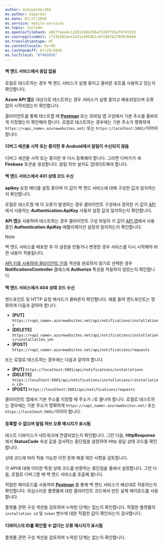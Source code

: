 ```yaml
---
author: mikeparker104
ms.author: miparker
ms.date: 07/27/2020
ms.service: mobile-services
ms.topic: include
ms.openlocfilehash: a0b7faea4c122012ddb296af339ff95ef6f41353
ms.sourcegitcommit: cf23d382eee2431a3958b1c87c897b270587bde0
ms.translationtype: HT
ms.contentlocale: ko-KR
ms.lasthandoff: 07/29/2020
ms.locfileid: "87401656"
---
```

#### <a name="no-response-from-the-backend-service"></a>백 엔드 서비스에서 응답 없음

로컬로 테스트하는 경우 백 엔드 서비스가 실행 중이고 올바른 포트를 사용하고 있는지 확인합니다.

**Azure API 앱**을 대상으로 테스트하는 경우 서비스가 실행 중이고 배포되었으며 오류 없이 시작되었는지 확인합니다.

클라이언트를 통해 테스트할 때 **[Postman](https://www.postman.com/downloads)** 또는 모바일 앱 구성에서 기본 주소를 올바르게 지정했는지 확인해야 합니다. 로컬로 테스트하는 경우에는 기본 주소가 명확하게 `https://<api_name>.azurewebsites.net/` 또는 `https://localhost:5001/`이어야 합니다.

#### <a name="not-receiving-notifications-on-android-after-starting-or-stopping-a-debug-session"></a>디버그 세션을 시작 또는 중지한 후 Android에서 알림이 수신되지 않음

디버그 세션을 시작 또는 중지한 후 다시 등록해야 합니다. 그러면 디버거가 새 **Firebase** 토큰을 생성합니다. 알림 허브 설치도 업데이트해야 합니다.

#### <a name="receiving-a-401-status-code-from-the-backend-service"></a>백 엔드 서비스에서 401 상태 코드 수신

**apikey** 요청 헤더를 설정 중이며 이 값이 백 엔드 서비스에 대해 구성한 값과 일치하는지 확인합니다.

로컬로 테스트할 때 이 오류가 발생하는 경우 클라이언트 구성에서 정의한 키 값이 [API](#create-the-api-app)에서 사용하는 **Authentication:ApiKey** 사용자 설정 값과 일치하는지 확인합니다.

**API 앱**을 사용하여 테스트하는 경우 클라이언트 구성 파일의 키 값이 [API 앱](#create-the-api-app)에서 사용 중인 **Authentication:ApiKey** 애플리케이션 설정과 일치하는지 확인합니다.

> [!NOTE]
> 백 엔드 서비스를 배포한 후 이 설정을 만들거나 변경한 경우 서비스를 다시 시작해야 바뀐 내용이 적용됩니다.

[API 키를 사용하여 클라이언트 인증](#authenticate-clients-using-an-api-key-optional) 섹션을 완료하지 않기로 선택한 경우 **NotificationsController** 클래스에 **Authorize** 특성을 적용하지 않았는지 확인합니다.

#### <a name="receiving-a-404-status-code-from-the-backend-service"></a>백 엔드 서비스에서 404 상태 코드 수신

엔드포인트 및 HTTP 요청 메서드가 올바른지 확인합니다. 예를 들어 엔드포인트는 명확하게 다음과 같아야 합니다.

- **[PUT]** `https://<api_name>.azurewebsites.net/api/notifications/installations`
- **[DELETE]** `https://<api_name>.azurewebsites.net/api/notifications/installations/<installation_id>`
- **[POST]** `https://<api_name>.azurewebsites.net/api/notifications/requests`

또는 로컬로 테스트하는 경우에는 다음과 같아야 합니다.

- **[PUT]** `https://localhost:5001/api/notifications/installations`
- **[DELETE]** `https://localhost:5001/api/notifications/installations/<installation_id>`
- **[POST]** `https://localhost:5001/api/notifications/requests`

클라이언트 앱에서 기본 주소를 지정할 때 주소가 `/`로 끝나야 합니다. 로컬로 테스트하는 경우에는 기본 주소가 명확하게 `https://<api_name>.azurewebsites.net/` 또는 `https://localhost:5001/`이어야 합니다.

#### <a name="unable-to-register-and-a-notification-hub-error-message-is-displayed"></a>등록할 수 없으며 알림 허브 오류 메시지가 표시됨

테스트 디바이스가 네트워크에 연결되었는지 확인합니다. 그런 다음, **HttpResponse**에서 **StatusCode** 속성 값을 검사하는 중단점을 설정하여 Http 응답 상태 코드를 확인합니다.

상태 코드에 따라 적용 가능한 이전 문제 해결 제안 사항을 검토합니다.

각 API에 대해 이러한 특정 상태 코드를 반환하는 중단점을 줄에서 설정합니다. 그런 다음, 로컬로 디버그할 때 백 엔드 서비스를 호출해 봅니다.

적절한 페이로드를 사용하여 **[Postman](https://www.postman.com/downloads)** 를 통해 백 엔드 서비스가 예상대로 작동하는지 확인합니다. 의심스러운 플랫폼에 대한 클라이언트 코드에서 만든 실제 페이로드를 사용합니다.

플랫폼 관련 구성 섹션을 검토하여 누락된 단계는 없는지 확인합니다. 적절한 플랫폼의 `installation id` 및 `token` 변수에 대한 적절한 값이 확인되는지 검사합니다.

#### <a name="unable-to-resolve-an-id-for-the-device-error-message-is-displayed"></a>디바이스의 ID를 확인할 수 없다는 오류 메시지가 표시됨

플랫폼 관련 구성 섹션을 검토하여 누락된 단계는 없는지 확인합니다.
